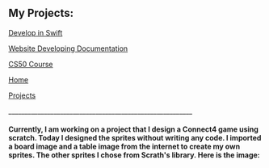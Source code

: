 <h2>My Projects:</h2>
<a href="https://github.com/fahirataalaca/fahirataalaca.github.io/blob/main/DEVELOP.md"> Develop in Swift </a>
  <p></p>
   <a href="https://github.com/fahirataalaca/fahirataalaca.github.io/edit/main/Document.md"> Website Developing Documentation </a>
    <p></p>
   <a href="https://github.com/fahirataalaca/fahirataalaca.github.io/blob/main/CS50-Course.md"> CS50 Course </a>
    <p></p>
   <a href="https://fahirataalaca.github.io/"> Home </a>
    <p></p>
   <a href="https://github.com/fahirataalaca/fahirataalaca.github.io/blob/main/Projects.md"> Projects </a>
<p></p>
_________________________________________________________

<h4>Currently, I am working on a project that I design a Connect4 game using scratch. Today I designed the sprites without writing any code. I imported a board image and a table image from the internet to create my own sprites. The other sprites I chose from Scrath's library. Here is the image:</h4>
